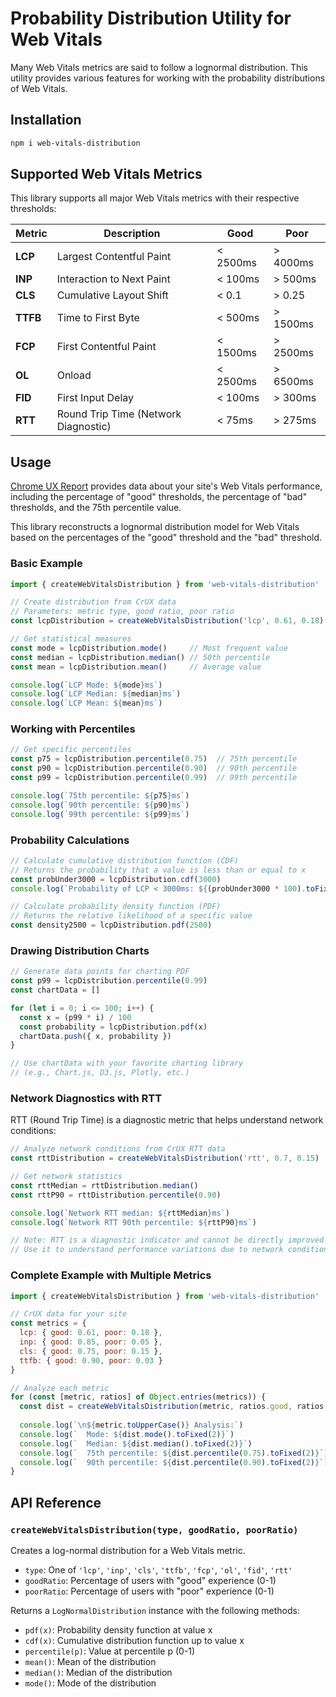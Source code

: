 # Probability Distribution Utility for Web Vitals

Many Web Vitals metrics are said to follow a lognormal distribution. This utility provides various features for working with the probability distributions of Web Vitals.

## Installation

```bash
npm i web-vitals-distribution
```

## Supported Web Vitals Metrics

This library supports all major Web Vitals metrics with their respective thresholds:

| Metric | Description | Good | Poor |
|--------|-------------|------|------|
| **LCP** | Largest Contentful Paint | < 2500ms | > 4000ms |
| **INP** | Interaction to Next Paint | < 100ms | > 500ms |
| **CLS** | Cumulative Layout Shift | < 0.1 | > 0.25 |
| **TTFB** | Time to First Byte | < 500ms | > 1500ms |
| **FCP** | First Contentful Paint | < 1500ms | > 2500ms |
| **OL** | Onload | < 2500ms | > 6500ms |
| **FID** | First Input Delay | < 100ms | > 300ms |
| **RTT** | Round Trip Time (Network Diagnostic) | < 75ms | > 275ms |

## Usage

[Chrome UX Report](https://developer.chrome.com/docs/crux) provides data about your site's Web Vitals performance, including the percentage of "good" thresholds, the percentage of "bad" thresholds, and the 75th percentile value.

This library reconstructs a lognormal distribution model for Web Vitals based on the percentages of the "good" threshold and the "bad" threshold.

### Basic Example

```javascript
import { createWebVitalsDistribution } from 'web-vitals-distribution'

// Create distribution from CrUX data
// Parameters: metric type, good ratio, poor ratio
const lcpDistribution = createWebVitalsDistribution('lcp', 0.61, 0.18)

// Get statistical measures
const mode = lcpDistribution.mode()     // Most frequent value
const median = lcpDistribution.median() // 50th percentile
const mean = lcpDistribution.mean()     // Average value

console.log(`LCP Mode: ${mode}ms`)
console.log(`LCP Median: ${median}ms`)
console.log(`LCP Mean: ${mean}ms`)
```

### Working with Percentiles

```javascript
// Get specific percentiles
const p75 = lcpDistribution.percentile(0.75)  // 75th percentile
const p90 = lcpDistribution.percentile(0.90)  // 90th percentile
const p99 = lcpDistribution.percentile(0.99)  // 99th percentile

console.log(`75th percentile: ${p75}ms`)
console.log(`90th percentile: ${p90}ms`)
console.log(`99th percentile: ${p99}ms`)
```

### Probability Calculations

```javascript
// Calculate cumulative distribution function (CDF)
// Returns the probability that a value is less than or equal to x
const probUnder3000 = lcpDistribution.cdf(3000)
console.log(`Probability of LCP < 3000ms: ${(probUnder3000 * 100).toFixed(1)}%`)

// Calculate probability density function (PDF)
// Returns the relative likelihood of a specific value
const density2500 = lcpDistribution.pdf(2500)
```

### Drawing Distribution Charts

```javascript
// Generate data points for charting PDF
const p99 = lcpDistribution.percentile(0.99)
const chartData = []

for (let i = 0; i <= 100; i++) {
  const x = (p99 * i) / 100
  const probability = lcpDistribution.pdf(x)
  chartData.push({ x, probability })
}

// Use chartData with your favorite charting library
// (e.g., Chart.js, D3.js, Plotly, etc.)
```

### Network Diagnostics with RTT

RTT (Round Trip Time) is a diagnostic metric that helps understand network conditions:

```javascript
// Analyze network conditions from CrUX RTT data
const rttDistribution = createWebVitalsDistribution('rtt', 0.7, 0.15)

// Get network statistics
const rttMedian = rttDistribution.median()
const rttP90 = rttDistribution.percentile(0.90)

console.log(`Network RTT median: ${rttMedian}ms`)
console.log(`Network RTT 90th percentile: ${rttP90}ms`)

// Note: RTT is a diagnostic indicator and cannot be directly improved by site owners
// Use it to understand performance variations due to network conditions
```

### Complete Example with Multiple Metrics

```javascript
import { createWebVitalsDistribution } from 'web-vitals-distribution'

// CrUX data for your site
const metrics = {
  lcp: { good: 0.61, poor: 0.18 },
  inp: { good: 0.85, poor: 0.05 },
  cls: { good: 0.75, poor: 0.15 },
  ttfb: { good: 0.90, poor: 0.03 }
}

// Analyze each metric
for (const [metric, ratios] of Object.entries(metrics)) {
  const dist = createWebVitalsDistribution(metric, ratios.good, ratios.poor)
  
  console.log(`\n${metric.toUpperCase()} Analysis:`)
  console.log(`  Mode: ${dist.mode().toFixed(2)}`)
  console.log(`  Median: ${dist.median().toFixed(2)}`)
  console.log(`  75th percentile: ${dist.percentile(0.75).toFixed(2)}`)
  console.log(`  90th percentile: ${dist.percentile(0.90).toFixed(2)}`)
}
```

## API Reference

### `createWebVitalsDistribution(type, goodRatio, poorRatio)`

Creates a log-normal distribution for a Web Vitals metric.

- `type`: One of `'lcp'`, `'inp'`, `'cls'`, `'ttfb'`, `'fcp'`, `'ol'`, `'fid'`, `'rtt'`
- `goodRatio`: Percentage of users with "good" experience (0-1)
- `poorRatio`: Percentage of users with "poor" experience (0-1)

Returns a `LogNormalDistribution` instance with the following methods:

- `pdf(x)`: Probability density function at value x
- `cdf(x)`: Cumulative distribution function up to value x
- `percentile(p)`: Value at percentile p (0-1)
- `mean()`: Mean of the distribution
- `median()`: Median of the distribution
- `mode()`: Mode of the distribution
